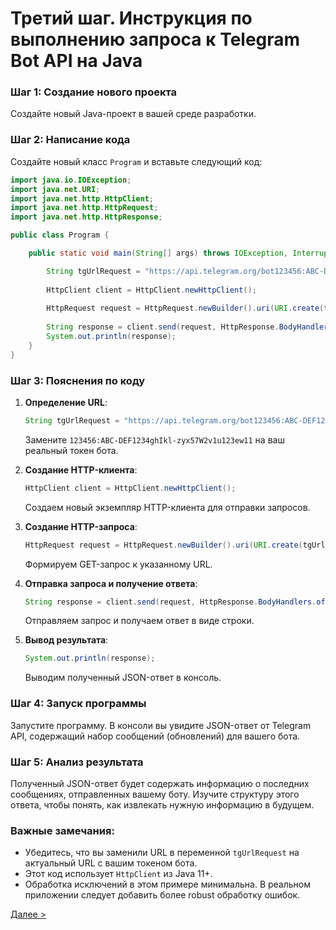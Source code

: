 # Третий шаг. Инструкция по выполнению запроса к Telegram Bot API на Java

### Шаг 1: Создание нового проекта
Создайте новый Java-проект в вашей среде разработки.

### Шаг 2: Написание кода
Создайте новый класс `Program` и вставьте следующий код:

```java
import java.io.IOException;
import java.net.URI;
import java.net.http.HttpClient;
import java.net.http.HttpRequest;
import java.net.http.HttpResponse;

public class Program {

    public static void main(String[] args) throws IOException, InterruptedException {

        String tgUrlRequest = "https://api.telegram.org/bot123456:ABC-DEF1234ghIkl-zyx57W2v1u123ew11/getupdates";
        
        HttpClient client = HttpClient.newHttpClient();
        
        HttpRequest request = HttpRequest.newBuilder().uri(URI.create(tgUrlRequest)).build();
        
        String response = client.send(request, HttpResponse.BodyHandlers.ofString()).body();
        System.out.println(response);
    }
}
```

### Шаг 3: Пояснения по коду

1. **Определение URL**:
   ```java
   String tgUrlRequest = "https://api.telegram.org/bot123456:ABC-DEF1234ghIkl-zyx57W2v1u123ew11/getupdates";
   ```
   Замените `123456:ABC-DEF1234ghIkl-zyx57W2v1u123ew11` на ваш реальный токен бота.

2. **Создание HTTP-клиента**:
   ```java
   HttpClient client = HttpClient.newHttpClient();
   ```
   Создаем новый экземпляр HTTP-клиента для отправки запросов.

3. **Создание HTTP-запроса**:
   ```java
   HttpRequest request = HttpRequest.newBuilder().uri(URI.create(tgUrlRequest)).build();
   ```
   Формируем GET-запрос к указанному URL.

4. **Отправка запроса и получение ответа**:
   ```java
   String response = client.send(request, HttpResponse.BodyHandlers.ofString()).body();
   ```
   Отправляем запрос и получаем ответ в виде строки.

5. **Вывод результата**:
   ```java
   System.out.println(response);
   ```
   Выводим полученный JSON-ответ в консоль.

### Шаг 4: Запуск программы
Запустите программу. В консоли вы увидите JSON-ответ от Telegram API, содержащий набор сообщений (обновлений) для вашего бота.

### Шаг 5: Анализ результата
Полученный JSON-ответ будет содержать информацию о последних сообщениях, отправленных вашему боту. Изучите структуру этого ответа, чтобы понять, как извлекать нужную информацию в будущем.

### Важные замечания:
- Убедитесь, что вы заменили URL в переменной `tgUrlRequest` на актуальный URL с вашим токеном бота.
- Этот код использует `HttpClient` из Java 11+.
- Обработка исключений в этом примере минимальна. В реальном приложении следует добавить более robust обработку ошибок.

[Далее \>](./step-04.md)
